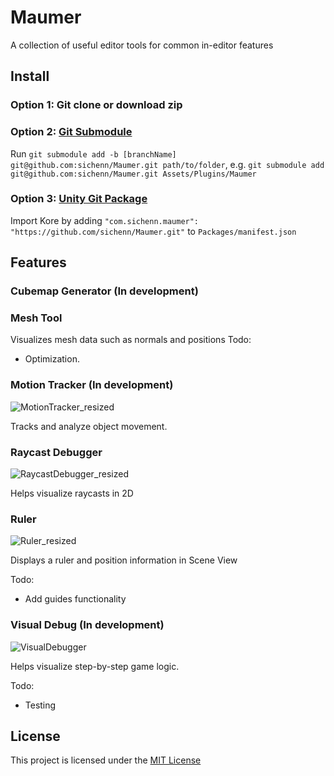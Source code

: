 # Maumer
A collection of useful editor tools for common in-editor features

## Install
### Option 1: Git clone or download zip
### Option 2: [Git Submodule](https://git-scm.com/book/en/v2/Git-Tools-Submodules)
Run `git submodule add -b [branchName] git@github.com:sichenn/Maumer.git path/to/folder`, 
e.g. `git submodule add git@github.com:sichenn/Maumer.git Assets/Plugins/Maumer`
### Option 3: [Unity Git Package](https://neogeek.dev/creating-custom-packages-for-unity-2018.3/)
Import Kore by adding `"com.sichenn.maumer": "https://github.com/sichenn/Maumer.git"` to `Packages/manifest.json`

## Features
### Cubemap Generator (In development)

### Mesh Tool
Visualizes mesh data such as normals and positions
Todo:
* Optimization.

### Motion Tracker (In development)

![MotionTracker_resized](https://user-images.githubusercontent.com/20757517/54280265-480ea700-4554-11e9-8418-e6005fe7a214.gif)

Tracks and analyze object movement. 

### Raycast Debugger

![RaycastDebugger_resized](https://user-images.githubusercontent.com/20757517/54280327-6e344700-4554-11e9-94e1-5bb153aa7205.gif)

Helps visualize raycasts in 2D

### Ruler

![Ruler_resized](https://user-images.githubusercontent.com/20757517/54280532-f9154180-4554-11e9-8704-cdb6b9794b18.gif)

Displays a ruler and position information in Scene View

Todo:
* Add guides functionality

### Visual Debug (In development)

![VisualDebugger](https://user-images.githubusercontent.com/20757517/62638415-fe45b380-b96f-11e9-8bf2-f9cea4413bd4.gif)

Helps visualize step-by-step game logic.

Todo:
* Testing

## License

This project is licensed under the [MIT License](LICENSE)
